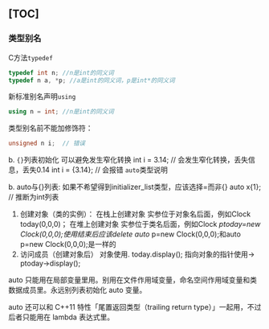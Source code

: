 [TOC]
---
### 类型别名
C方法`typedef`	
```cpp
typedef int n; //n是int的同义词
typedef n a, *p; //a是int的同义词，p是int*的同义词
```
新标准别名声明`using`
```cpp
using n = int; //n是int的同义词
```
类型别名前不能加修饰符：
```cpp
unsigned n i;  // 错误 
```
b. `{}`列表初始化
可以避免发生窄化转换
int i = 3.14;  // 会发生窄化转换，丢失信息，丢失0.14
int i = {3.14};  // 会报错
`auto`类型说明

b. auto与{}列表: 如果不希望得到initializer_list<T>类型，应该选择=而非{}
auto x{1};  // 推断为int列表
1. 创建对象（类的实例）：
在栈上创建对象	实参位于对象名后面，例如Clock today(0,0,0)；
在堆上创建对象	实参位于类名后面，例如Clock *ptoday=new Clock(0,0,0);使用结束后应该delete
    auto* p=new Clock(0,0,0);和auto p=new Clock(0,0,0);是一样的
3. 访问成员（创建对象后）
对象使用.	today.display();
指向对象的指针使用->	ptoday->display();

auto 只能用在局部变量里用。别用在文件作用域变量，命名空间作用域变量和类数据成员里。永远别列表初始化 auto 变量。

auto 还可以和 C++11 特性「尾置返回类型（trailing return type）」一起用，不过后者只能用在 lambda 表达式里。